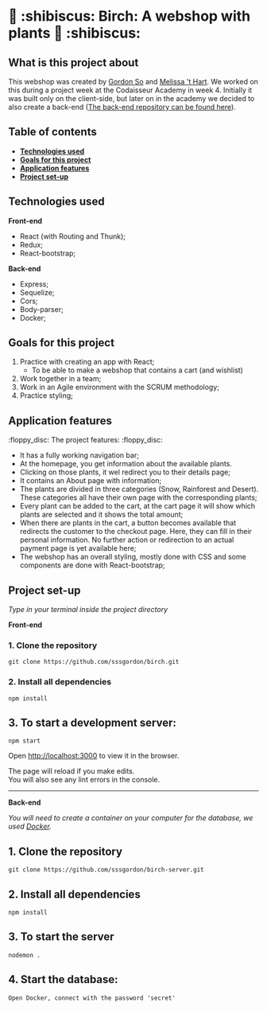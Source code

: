 # :evergreen_tree: :shibiscus: Birch: A webshop with plants :evergreen_tree: :shibiscus:

## What is this project about 
This webshop was created by [Gordon So](https://github.com/sssgordon) and [Melissa 't Hart](https://github.com/MelissaDTH). We worked on this during a project week at the Codaisseur Academy in week 4. Initially it was built only on the client-side, but later on in the academy we decided to also create a back-end ([The back-end repository can be found here](https://github.com/sssgordon/birch-server.git)). 

## Table of contents 
- **[Technologies used](#technologies-used)**
- **[Goals for this project](#goals-for-this-project)**
- **[Application features](#application-features)**
- **[Project set-up](#project-set-up)**

## Technologies used 

<b>Front-end</b>
  - React (with Routing and Thunk);
  - Redux;
  - React-bootstrap;

<b>Back-end</b>
  - Express;
  - Sequelize;
  - Cors;
  - Body-parser;
  - Docker;
  
## Goals for this project

1. Practice with creating an app with React;
    - To be able to make a webshop that contains a cart (and wishlist)
2. Work together in a team;
3. Work in an Agile environment with the SCRUM methodology;
4. Practice styling;

## Application features

 :floppy_disc: The project features: :floppy_disc:

  - It has a fully working navigation bar;
  - At the homepage, you get information about the available plants.
  - Clicking on those plants, it wel redirect you to their details page;
  - It contains an About page with information;
  - The plants are divided in three categories (Snow, Rainforest and Desert). These categories all have their own page with the corresponding plants;
  - Every plant can be added to the cart, at the cart page it will show which plants are selected and it shows the total amount;
  - When there are plants in the cart, a button becomes available that redirects the customer to the checkout page. Here, they can fill in their personal information. No further action or redirection to an actual payment page is yet available here;
  - The webshop has an overall styling, mostly done with CSS and some components are done with React-bootstrap;

## Project set-up
<i>Type in your terminal inside the project directory</i>

<b>Front-end</b>

### 1. Clone the repository
```
git clone https://github.com/sssgordon/birch.git
```

### 2. Install all dependencies 
```
npm install
```

## 3. To start a development server:

``` 
npm start
```

Open [http://localhost:3000](http://localhost:3000) to view it in the browser.

The page will reload if you make edits.<br />
You will also see any lint errors in the console.

<hr>
<b>Back-end</b>

<i> You will need to create a container on your computer for the database, we used [Docker](http://docker.com/).</i>

## 1. Clone the repository 
```
git clone https://github.com/sssgordon/birch-server.git
```

## 2. Install all dependencies
```
npm install
```

## 3. To start the server

``` 
nodemon .
```

## 4. Start the database:

``` 
Open Docker, connect with the password 'secret'
```

